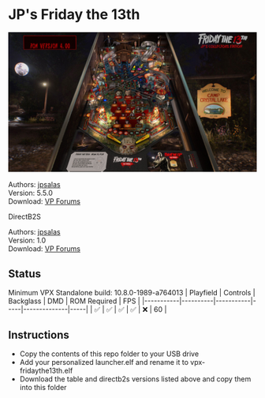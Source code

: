 # JP's Friday the 13th

![Table Preview](../../images/vpx-jps-friday-the-13th-preview.jpg)

Authors: [jpsalas](https://www.vpforums.org/index.php?s=543a5ca562cc33a89debe8ace8834f1e&showuser=277)  
Version: 5.5.0  
Download: [VP Forums](https://www.vpforums.org/index.php?app=downloads&showfile=16344)

DirectB2S

Authors: [jpsalas](https://vpuniverse.com/profile/5-wildman/)  
Version: 1.0  
Download: [VP Forums](https://www.vpforums.org/index.php?app=downloads&showfile=16344)

## Status 

Minimum VPX Standalone build: 10.8.0-1989-a764013
| Playfield | Controls | Backglass | DMD | ROM Required | FPS | 
|-----------|----------|-----------|-----|--------------|-----|
| :white_check_mark: | :white_check_mark: | :white_check_mark: | :white_check_mark: | :x: | 60 |

## Instructions

- Copy the contents of this repo folder to your USB drive
- Add your personalized launcher.elf and rename it to vpx-fridaythe13th.elf
- Download the table and directb2s versions listed above and copy them into this folder

